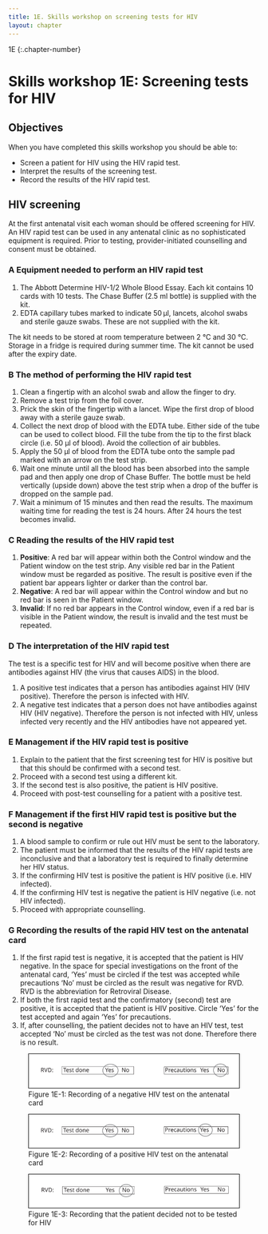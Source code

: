 ```yaml
---
title: 1E. Skills workshop on screening tests for HIV
layout: chapter
---
```


1E
{:.chapter-number}

# Skills workshop 1E: Screening tests for HIV

## Objectives

When you have completed this skills workshop you should be able to:

*	Screen a patient for HIV using the HIV rapid test.
*	Interpret the results of the screening test.
*	Record the results of the HIV rapid test.

## HIV screening

At the first antenatal visit each woman should be offered screening for HIV. An HIV rapid test can be used in any antenatal clinic as no sophisticated equipment is required. Prior to testing, provider-initiated counselling and consent must be obtained.

### A Equipment needed to perform an HIV rapid test

1.	The Abbott Determine HIV-1/2 Whole Blood Essay. Each kit contains 10 cards with 10 tests. The Chase Buffer (2.5 ml bottle) is supplied with the kit.
2.	EDTA capillary tubes marked to indicate 50 μl, lancets, alcohol swabs and sterile gauze swabs. These are not supplied with the kit.

The kit needs to be stored at room temperature between 2 °C and 30 °C. Storage in a fridge is required during summer time. The kit cannot be used after the expiry date.

### B The method of performing the HIV rapid test

1.	Clean a fingertip with an alcohol swab and allow the finger to dry.
2.	Remove a test trip from the foil cover.
3.	Prick the skin of the fingertip with a lancet. Wipe the first drop of blood away with a sterile gauze swab.
4.	Collect the next drop of blood with the EDTA tube. Either side of the tube can be used to collect blood. Fill the tube from the tip to the first black circle (i.e. 50 μl of blood). Avoid the collection of air bubbles.
5.	Apply the 50 μl of blood from the EDTA tube onto the sample pad marked with an arrow on the test strip.
6.	Wait one minute until all the blood has been absorbed into the sample pad and then apply one drop of Chase Buffer. The bottle must be held vertically (upside down) above the test strip when a drop of the buffer is dropped on the sample pad.
7.	Wait a minimum of 15 minutes and then read the results. The maximum waiting time for reading the test is 24 hours. After 24 hours the test becomes invalid.

### C Reading the results of the HIV rapid test

1.	**Positive**: A red bar will appear within both the Control window and the Patient window on the test strip. Any visible red bar in the Patient window must be regarded as positive. The result is positive even if the patient bar appears lighter or darker than the control bar.
2.	**Negative**: A red bar will appear within the Control window and but no red bar is seen in the Patient window.
3. **Invalid**: If no red bar appears in the Control window, even if a red bar is visible in the Patient window, the result is invalid and the test must be repeated.

### D The interpretation of the HIV rapid test

The test is a specific test for HIV and will become positive when there are antibodies against HIV (the virus that causes AIDS) in the blood.

1.	A positive test indicates that a person has antibodies against HIV (HIV positive). Therefore the person is infected with HIV.
2.	A negative test indicates that a person does not have antibodies against HIV (HIV negative). Therefore the person is not infected with HIV, unless infected very recently and the HIV antibodies have not appeared yet.

### E Management if the HIV rapid test is positive

1.	Explain to the patient that the first screening test for HIV is positive but that this should be confirmed with a second test.
2.	Proceed with a second test using a different kit.
3.	If the second test is also positive, the patient is HIV positive.
4.	Proceed with post-test counselling for a patient with a positive test.

### F Management if the first HIV rapid test is positive but the second is negative

1.	A blood sample to confirm or rule out HIV must be sent to the laboratory.
2.	The patient must be informed that the results of the HIV rapid tests are inconclusive and that a laboratory test is required to finally determine her HIV status.
3.	If the confirming HIV test is positive the patient is HIV positive (i.e. HIV infected).
4.	If the confirming HIV test is negative the patient is HIV negative (i.e. not HIV infected).
5.	Proceed with appropriate counselling.

### G Recording the results of the rapid HIV test on the antenatal card

1.	If the first rapid test is negative, it is accepted that the patient is HIV negative. In the space for special investigations on the front of the antenatal card, ‘Yes’ must be circled if the test was accepted while precautions ‘No’ must be circled as the result was negative for RVD. RVD is the abbreviation for Retroviral Disease.
2.	If both the first rapid test and the confirmatory (second) test are positive, it is accepted that the patient is HIV positive. Circle ‘Yes’ for the test accepted and again ‘Yes’ for precautions.
3.	If, after counselling, the patient decides not to have an HIV test, test accepted ‘No’ must be circled as the test was not done. Therefore there is no result.

<figure>
	<img src="images/pmc-1E-1.svg" alt="Figure 1E-1: Recording of a negative HIV test on the antenatal card">
	<figcaption>Figure 1E-1: Recording of a negative HIV test on the antenatal card</figcaption>
</figure>

<figure>
	<img src="images/pmc-1E-2.svg" alt="Figure 1E-2: Recording of a positive HIV test on the antenatal card">
	<figcaption>Figure 1E-2: Recording of a positive HIV test on the antenatal card</figcaption>
</figure>

<figure>
	<img src="images/pmc-1E-3.svg" alt="Figure 1E-3: Recording that the patient decided not to be tested for HIV">
	<figcaption>Figure 1E-3: Recording that the patient decided not to be tested for HIV</figcaption>
</figure>

